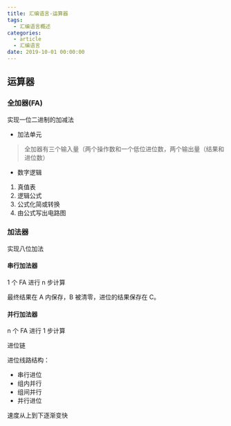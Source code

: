 ```yaml
---
title: 汇编语言-运算器
tags:
  - 汇编语言概述
categories:
  - article
  - 汇编语言
date: 2019-10-01 00:00:00
---
```


## 运算器

### 全加器(FA)

实现一位二进制的加减法

- 加法单元

> 全加器有三个输入量（两个操作数和一个低位进位数，两个输出量（结果和进位数）

- 数字逻辑

1. 真值表
2. 逻辑公式
3. 公式化简或转换
4. 由公式写出电路图

### 加法器

实现八位加法

#### 串行加法器

1 个 FA 进行 n 步计算

最终结果在 A 内保存，B 被清零，进位的结果保存在 C。

#### 并行加法器

n 个 FA 进行 1 步计算

进位链

进位线路结构：

- 串行进位
- 组内并行
- 组间并行
- 并行进位

速度从上到下逐渐变快
